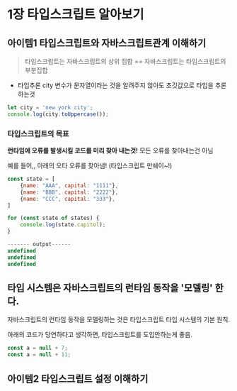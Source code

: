 # 1장 타입스크립트 알아보기

## 아이템1 타입스크립트와 자바스크립트관계 이해하기
> 타입스크립트는 자바스크립트의 상위 집합 == 자바스크립트는 타입스크립트의 부분집합

- 타입추론
city 변수가 문자열이라는 것을 알려주지 않아도 초깃값으로 타입을 추론하는것
```javascript
let city = 'new york city';
console.log(city.toUppercase());
```


### 타입스크립트의 목표
**런타임에 오류를 발생시킬 코드를 미리 찾아 내는것!**
모든 오류를 찾아내는건 아님

예를 들어,, 아래의 오타 오류를 찾아냄! (타입스크립트 만쉐이~!)
```javascript
const state = [
    {name: "AAA", capital: "1111"},
    {name: "BBB", capital: "2222"},
    {name: "CCC", capital: "333"},
]

for (const state of states) {
    console.log(state.capitol);
}

------- output------
undefined
undefined
undefined

```

## 타입 시스템은 자바스크립트의 런타임 동작을 '모델링' 한다.
자바스크립트의 런타임 동작을 모델링하는 것은 타입스크립트 타입 시스템의 기본 원칙.


아래의 코드가 당연하다고 생각하면, 타입스크립트를 도입안하는게 좋음.
```javascript
const a = null + 7;
const a = null + 11;
```



## 아이템2 타입스크립트 설정 이해하기
